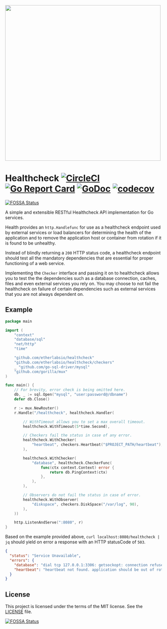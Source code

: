 <img src="logo.png" width="500" align="top"/>

# Healthcheck [![CircleCI](https://circleci.com/gh/etherlabsio/healthcheck/tree/master.svg?style=shield)](https://circleci.com/gh/etherlabsio/healthcheck/tree/master) [![Go Report Card](https://goreportcard.com/badge/github.com/etherlabsio/healthcheck)](https://goreportcard.com/report/github.com/etherlabsio/healthcheck) [![GoDoc](https://godoc.org/github.com/etherlabsio/healthcheck?status.svg)](https://godoc.org/github.com/etherlabsio/healthcheck) [![codecov](https://codecov.io/gh/etherlabsio/healthcheck/branch/master/graph/badge.svg)](https://codecov.io/gh/etherlabsio/healthcheck)
[![FOSSA Status](https://app.fossa.io/api/projects/git%2Bgithub.com%2Fetherlabsio%2Fhealthcheck.svg?type=shield)](https://app.fossa.io/projects/git%2Bgithub.com%2Fetherlabsio%2Fhealthcheck?ref=badge_shield)

A simple and extensible RESTful Healthcheck API implementation for Go services.

Health provides an `http.Handlefunc` for use as a healthcheck endpoint used by external services or load balancers
for determining the health of the application and to remove the application host or container from rotation if it is found to be unhealthy.

Instead of blindly returning a `200` HTTP status code, a healthcheck endpoint should test all the mandatory dependencies that are essential for proper functioning of a web service.

Implementing the `Checker` interface and passing it on to healthcheck allows you to test the the dependencies such as a database connection, caches, files and even external services you rely on. You may choose to not fail the healthcheck on failure of certain dependencies such as external services that you are not always dependent on.

## Example

```GO
package main

import (
    "context"
    "database/sql"
    "net/http"
    "time"

    "github.com/etherlabsio/healthcheck"
    "github.com/etherlabsio/healthcheck/checkers"
    _ "github.com/go-sql-driver/mysql"
    "github.com/gorilla/mux"
)

func main() {
    // For brevity, error check is being omitted here.
    db, _ := sql.Open("mysql", "user:password@/dbname")
    defer db.Close()

    r := mux.NewRouter()
    r.Handle("/healthcheck", healthcheck.Handler(

        // WithTimeout allows you to set a max overall timeout.
        healthcheck.WithTimeout(5*time.Second),

        // Checkers fail the status in case of any error.
        healthcheck.WithChecker(
            "heartbeat", checkers.Heartbeat("$PROJECT_PATH/heartbeat"),
        ),

        healthcheck.WithChecker(
            "database", healthcheck.CheckerFunc(
                func(ctx context.Context) error {
                    return db.PingContext(ctx)
                },
            ),
        ),

        // Observers do not fail the status in case of error.
        healthcheck.WithObserver(
            "diskspace", checkers.DiskSpace("/var/log", 90),
        ),
    ))

    http.ListenAndServe(":8080", r)
}
```

Based on the example provided above, `curl localhost:8080/healthcheck | jq` should yield on error a response with an HTTP statusCode of `503`.

```JSON
{
  "status": "Service Unavailable",
  "errors": {
    "database": "dial tcp 127.0.0.1:3306: getsockopt: connection refused",
    "heartbeat": "heartbeat not found. application should be out of rotation"
  }
}
```

## License

This project is licensed under the terms of the MIT license. See the [LICENSE](LICENSE) file.


[![FOSSA Status](https://app.fossa.io/api/projects/git%2Bgithub.com%2Fetherlabsio%2Fhealthcheck.svg?type=large)](https://app.fossa.io/projects/git%2Bgithub.com%2Fetherlabsio%2Fhealthcheck?ref=badge_large)